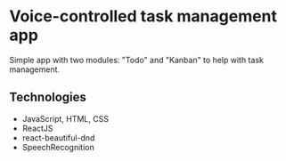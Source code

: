 # Voice-controlled task management app

Simple app with two modules: "Todo" and "Kanban" to help with task management.

## Technologies

* JavaScript, HTML, CSS
* ReactJS
* react-beautiful-dnd
* SpeechRecognition


